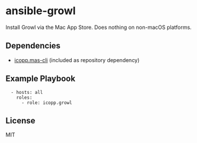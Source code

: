 # ansible-growl

Install Growl via the Mac App Store. Does nothing on non-macOS platforms.

## Dependencies

* [icopp.mas-cli](https://github.com/icopp/ansible-mas-cli) (included as repository dependency)

## Example Playbook

```
  - hosts: all
    roles:
      - role: icopp.growl
```

## License

MIT
